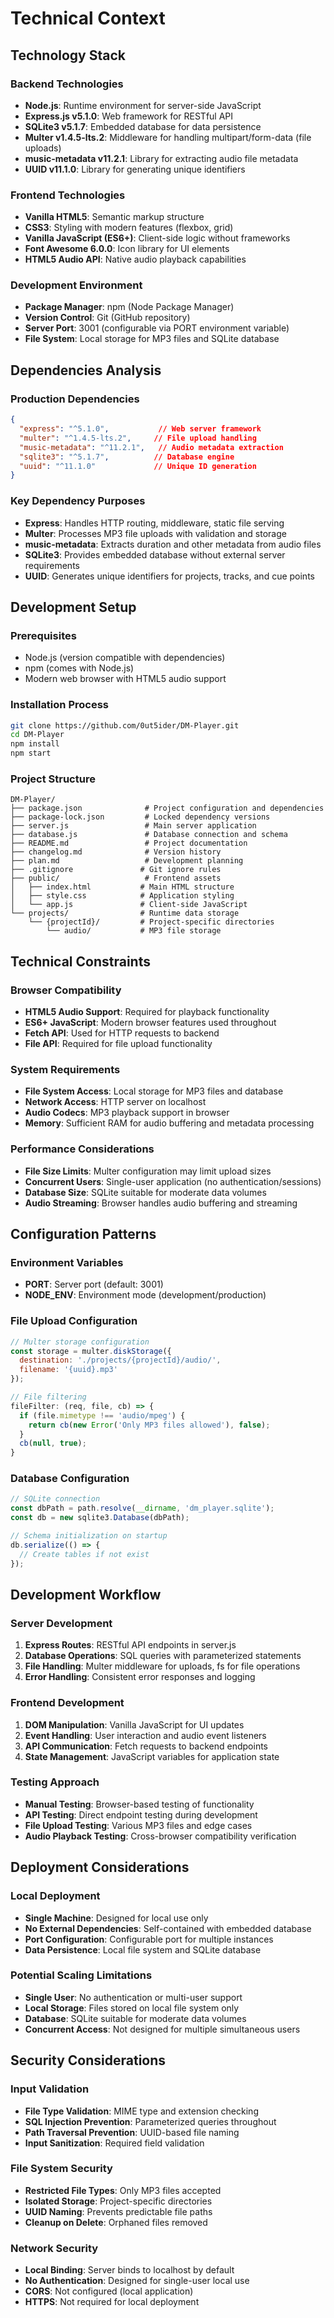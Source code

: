 # Technical Context

## Technology Stack

### Backend Technologies
- **Node.js**: Runtime environment for server-side JavaScript
- **Express.js v5.1.0**: Web framework for RESTful API
- **SQLite3 v5.1.7**: Embedded database for data persistence
- **Multer v1.4.5-lts.2**: Middleware for handling multipart/form-data (file uploads)
- **music-metadata v11.2.1**: Library for extracting audio file metadata
- **UUID v11.1.0**: Library for generating unique identifiers

### Frontend Technologies
- **Vanilla HTML5**: Semantic markup structure
- **CSS3**: Styling with modern features (flexbox, grid)
- **Vanilla JavaScript (ES6+)**: Client-side logic without frameworks
- **Font Awesome 6.0.0**: Icon library for UI elements
- **HTML5 Audio API**: Native audio playback capabilities

### Development Environment
- **Package Manager**: npm (Node Package Manager)
- **Version Control**: Git (GitHub repository)
- **Server Port**: 3001 (configurable via PORT environment variable)
- **File System**: Local storage for MP3 files and SQLite database

## Dependencies Analysis

### Production Dependencies
```json
{
  "express": "^5.1.0",           // Web server framework
  "multer": "^1.4.5-lts.2",     // File upload handling
  "music-metadata": "^11.2.1",   // Audio metadata extraction
  "sqlite3": "^5.1.7",          // Database engine
  "uuid": "^11.1.0"             // Unique ID generation
}
```

### Key Dependency Purposes
- **Express**: Handles HTTP routing, middleware, static file serving
- **Multer**: Processes MP3 file uploads with validation and storage
- **music-metadata**: Extracts duration and other metadata from audio files
- **SQLite3**: Provides embedded database without external server requirements
- **UUID**: Generates unique identifiers for projects, tracks, and cue points

## Development Setup

### Prerequisites
- Node.js (version compatible with dependencies)
- npm (comes with Node.js)
- Modern web browser with HTML5 audio support

### Installation Process
```bash
git clone https://github.com/0ut5ider/DM-Player.git
cd DM-Player
npm install
npm start
```

### Project Structure
```
DM-Player/
├── package.json              # Project configuration and dependencies
├── package-lock.json         # Locked dependency versions
├── server.js                 # Main server application
├── database.js               # Database connection and schema
├── README.md                 # Project documentation
├── changelog.md              # Version history
├── plan.md                   # Development planning
├── .gitignore               # Git ignore rules
├── public/                   # Frontend assets
│   ├── index.html           # Main HTML structure
│   ├── style.css            # Application styling
│   └── app.js               # Client-side JavaScript
└── projects/                # Runtime data storage
    └── {projectId}/         # Project-specific directories
        └── audio/           # MP3 file storage
```

## Technical Constraints

### Browser Compatibility
- **HTML5 Audio Support**: Required for playback functionality
- **ES6+ JavaScript**: Modern browser features used throughout
- **Fetch API**: Used for HTTP requests to backend
- **File API**: Required for file upload functionality

### System Requirements
- **File System Access**: Local storage for MP3 files and database
- **Network Access**: HTTP server on localhost
- **Audio Codecs**: MP3 playback support in browser
- **Memory**: Sufficient RAM for audio buffering and metadata processing

### Performance Considerations
- **File Size Limits**: Multer configuration may limit upload sizes
- **Concurrent Users**: Single-user application (no authentication/sessions)
- **Database Size**: SQLite suitable for moderate data volumes
- **Audio Streaming**: Browser handles audio buffering and streaming

## Configuration Patterns

### Environment Variables
- **PORT**: Server port (default: 3001)
- **NODE_ENV**: Environment mode (development/production)

### File Upload Configuration
```javascript
// Multer storage configuration
const storage = multer.diskStorage({
  destination: './projects/{projectId}/audio/',
  filename: '{uuid}.mp3'
});

// File filtering
fileFilter: (req, file, cb) => {
  if (file.mimetype !== 'audio/mpeg') {
    return cb(new Error('Only MP3 files allowed'), false);
  }
  cb(null, true);
}
```

### Database Configuration
```javascript
// SQLite connection
const dbPath = path.resolve(__dirname, 'dm_player.sqlite');
const db = new sqlite3.Database(dbPath);

// Schema initialization on startup
db.serialize(() => {
  // Create tables if not exist
});
```

## Development Workflow

### Server Development
1. **Express Routes**: RESTful API endpoints in server.js
2. **Database Operations**: SQL queries with parameterized statements
3. **File Handling**: Multer middleware for uploads, fs for file operations
4. **Error Handling**: Consistent error responses and logging

### Frontend Development
1. **DOM Manipulation**: Vanilla JavaScript for UI updates
2. **Event Handling**: User interaction and audio event listeners
3. **API Communication**: Fetch requests to backend endpoints
4. **State Management**: JavaScript variables for application state

### Testing Approach
- **Manual Testing**: Browser-based testing of functionality
- **API Testing**: Direct endpoint testing during development
- **File Upload Testing**: Various MP3 files and edge cases
- **Audio Playback Testing**: Cross-browser compatibility verification

## Deployment Considerations

### Local Deployment
- **Single Machine**: Designed for local use only
- **No External Dependencies**: Self-contained with embedded database
- **Port Configuration**: Configurable port for multiple instances
- **Data Persistence**: Local file system and SQLite database

### Potential Scaling Limitations
- **Single User**: No authentication or multi-user support
- **Local Storage**: Files stored on local file system only
- **Database**: SQLite suitable for moderate data volumes
- **Concurrent Access**: Not designed for multiple simultaneous users

## Security Considerations

### Input Validation
- **File Type Validation**: MIME type and extension checking
- **SQL Injection Prevention**: Parameterized queries throughout
- **Path Traversal Prevention**: UUID-based file naming
- **Input Sanitization**: Required field validation

### File System Security
- **Restricted File Types**: Only MP3 files accepted
- **Isolated Storage**: Project-specific directories
- **UUID Naming**: Prevents predictable file paths
- **Cleanup on Delete**: Orphaned files removed

### Network Security
- **Local Binding**: Server binds to localhost by default
- **No Authentication**: Designed for single-user local use
- **CORS**: Not configured (local application)
- **HTTPS**: Not required for local deployment
